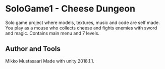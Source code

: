 # SoloGame1 - Cheese Dungeon
Solo game project where models, textures, music and code are self made. 
You play as a mouse who collects cheese and fights enemies with sword and magic.
Contains main menu and 7 levels.

## Author and Tools
Mikko Mustasaari
Made with unity 2018.1.1.
